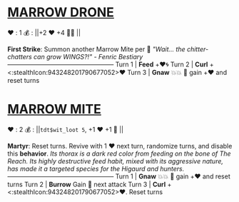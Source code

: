 # [__**MARROW DRONE**__](<https://www.youtube.com/watch?v=lkgHqBl12Cg>)
❤️ : 1
💰 : ||+2 ❤️ +4 🔷🌀 ||

**First Strike**: Summon another Marrow Mite per 👥
*"Wait... the chitter-chatters can grow WINGS?!" - Fenric Bestiary*
—————————————————
Turn 1  | **Feed** +❤️🌀
Turn 2 | **Curl** +<:stealthIcon:943248201790677052>❤️
Turn 3 | **Gnaw** 💥💥 🔀 gain +❤️ and reset turns

# [__**MARROW MITE**__](<https://www.youtube.com/watch?v=fhUqu-g0pVY>)
❤️ : 2
💰 : ||`tdt$wit_loot 5`, +1 ❤️ +1 🔷 ||

**Martyr**: Reset turns. Revive with 1 ❤️ next turn, randomize turns, and disable this **behavior**. 
*Its thorax is a dark red color from feeding on the bone of The Reach. Its highly destructive feed habit, mixed with its aggressive nature, has made it a targeted species for the Higaurd and hunters.*
—————————————————
Turn 1  | **Gnaw** 💥💥 🔀 gain +❤️ and reset turns 
Turn 2 | **Burrow** Gain 🚫 next attack
Turn 3 | **Curl** +<:stealthIcon:943248201790677052>❤️. Reset turns
